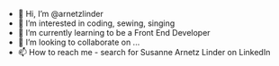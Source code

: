 - 👋 Hi, I’m @arnetzlinder
- 👀 I’m interested in coding, sewing, singing
- 🌱 I’m currently learning to be a Front End Developer
- 💞️ I’m looking to collaborate on ...
- 📫 How to reach me - search for Susanne Arnetz Linder on LinkedIn

<!---
arnetzlinder/arnetzlinder is a ✨ special ✨ repository because its `README.md` (this file) appears on your GitHub profile.
You can click the Preview link to take a look at your changes.
--->
